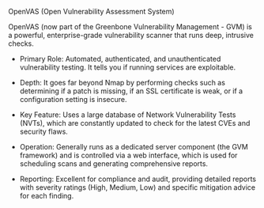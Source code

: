 OpenVAS (Open Vulnerability Assessment System)

OpenVAS (now part of the Greenbone Vulnerability Management - GVM) is a powerful, enterprise-grade vulnerability scanner that runs deep, intrusive checks.

- Primary Role: Automated, authenticated, and unauthenticated vulnerability testing. It tells you if running services are exploitable.

- Depth: It goes far beyond Nmap by performing checks such as determining if a patch is missing, if an SSL certificate is weak, or if a configuration setting is insecure.

- Key Feature: Uses a large database of Network Vulnerability Tests (NVTs), which are constantly updated to check for the latest CVEs and security flaws.

- Operation: Generally runs as a dedicated server component (the GVM framework) and is controlled via a web interface, which is used for scheduling scans and generating comprehensive reports.

- Reporting: Excellent for compliance and audit, providing detailed reports with severity ratings (High, Medium, Low) and specific mitigation advice for each finding.